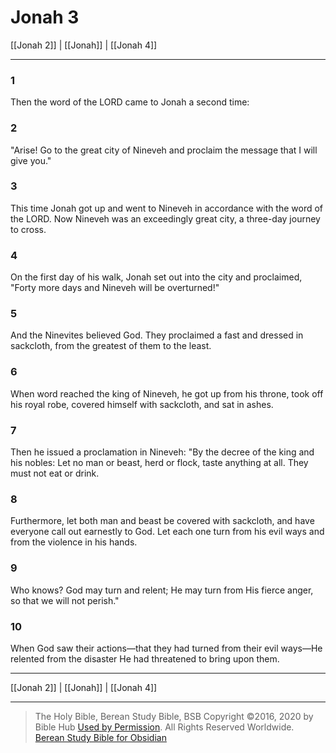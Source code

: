 # Jonah 3

[[Jonah 2]] | [[Jonah]] | [[Jonah 4]]

---

### 1
Then the word of the LORD came to Jonah a second time:

### 2
"Arise! Go to the great city of Nineveh and proclaim the message that I will give you."

### 3
This time Jonah got up and went to Nineveh in accordance with the word of the LORD. Now Nineveh was an exceedingly great city, a three-day journey to cross.

### 4
On the first day of his walk, Jonah set out into the city and proclaimed, "Forty more days and Nineveh will be overturned!"

### 5
And the Ninevites believed God. They proclaimed a fast and dressed in sackcloth, from the greatest of them to the least.

### 6
When word reached the king of Nineveh, he got up from his throne, took off his royal robe, covered himself with sackcloth, and sat in ashes.

### 7
Then he issued a proclamation in Nineveh: "By the decree of the king and his nobles: Let no man or beast, herd or flock, taste anything at all. They must not eat or drink.

### 8
Furthermore, let both man and beast be covered with sackcloth, and have everyone call out earnestly to God. Let each one turn from his evil ways and from the violence in his hands.

### 9
Who knows? God may turn and relent; He may turn from His fierce anger, so that we will not perish."

### 10
When God saw their actions—that they had turned from their evil ways—He relented from the disaster He had threatened to bring upon them.

---

[[Jonah 2]] | [[Jonah]] | [[Jonah 4]]

---

> The Holy Bible, Berean Study Bible, BSB
> Copyright &copy;2016, 2020 by Bible Hub
> [Used by Permission](https://berean.bible/terms.htm). All Rights Reserved Worldwide.
> [Berean Study Bible for Obsidian](https://github.com/gapmiss/berean-study-bible-for-obsidian)

